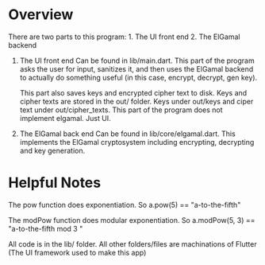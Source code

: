 # Overview
There are two parts to this program:
    1. The UI front end
    2. The ElGamal backend

1.  The UI front end
    Can be found in lib/main.dart. This part of the program asks the user
    for input, sanitizes it, and then uses the ElGamal backend to actually
    do something useful (in this case, encrypt, decrypt, gen key).

    This part also saves keys and encrypted cipher text to disk. Keys and cipher texts are stored in the out/ folder. Keys under out/keys and ciper text under out/cipher_texts. This part of the program does not implement elgamal. Just UI.

2.  The ElGamal back end
    Can be found in lib/core/elgamal.dart. This implements the ElGamal cryptosystem including encrypting, decrypting and key generation.

# Helpful Notes
The pow function does exponentiation. So a.pow(5) == "a-to-the-fifth"

The modPow function does modular exponentiation. So a.modPow(5, 3) == "a-to-the-fifth mod 3 "

All code is in the lib/ folder. All other folders/files are machinations of Flutter (The UI framework used to make this app)